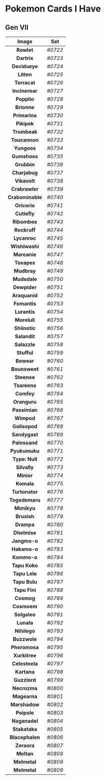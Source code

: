 # Pokemon Cards I Have
## Gen VII
Image|Set
:-:|:-:
**Rowlet**|*#0722*
**Dartrix**|*#0723*
**Decidueye**|*#0724*
**Litten**|*#0725*
**Torracat**|*#0726*
**Incineroar**|*#0727*
**Popplio**|*#0728*
**Brionne**|*#0729*
**Primarina**|*#0730*
**Pikipek**|*#0731*
**Trumbeak**|*#0732*
**Toucannon**|*#0733*
**Yungoos**|*#0734*
**Gumshoos**|*#0735*
**Grubbin**|*#0736*
**Charjabug**|*#0737*
**Vikavolt**|*#0738*
**Crabrawler**|*#0739*
**Crabominable**|*#0740*
**Oricorio**|*#0741*
**Cutiefly**|*#0742*
**Ribombee**|*#0743*
**Rockruff**|*#0744*
**Lycanroc**|*#0745*
**Wishiwashi**|*#0746*
**Mareanie**|*#0747*
**Toxapex**|*#0748*
**Mudbray**|*#0749*
**Mudsdale**|*#0750*
**Dewpider**|*#0751*
**Araquanid**|*#0752*
**Fomantis**|*#0753*
**Lurantis**|*#0754*
**Morelull**|*#0755*
**Shiinotic**|*#0756*
**Salandit**|*#0757*
**Salazzle**|*#0758*
**Stufful**|*#0759*
**Bewear**|*#0760*
**Bounsweet**|*#0761*
**Steenee**|*#0762*
**Tsareena**|*#0763*
**Comfey**|*#0764*
**Oranguru**|*#0765*
**Passimian**|*#0766*
**Wimpod**|*#0767*
**Golisopod**|*#0768*
**Sandygast**|*#0769*
**Palossand**|*#0770*
**Pyukumuku**|*#0771*
**Type: Null**|*#0772*
**Silvally**|*#0773*
**Minior**|*#0774*
**Komala**|*#0775*
**Turtonator**|*#0776*
**Togedemaru**|*#0777*
**Mimikyu**|*#0778*
**Bruxish**|*#0779*
**Drampa**|*#0780*
**Dhelmise**|*#0781*
**Jangmo-o**|*#0782*
**Hakamo-o**|*#0783*
**Kommo-o**|*#0784*
**Tapu Koko**|*#0785*
**Tapu Lele**|*#0786*
**Tapu Bulu**|*#0787*
**Tapu Fini**|*#0788*
**Cosmog**|*#0789*
**Cosmoem**|*#0790*
**Solgaleo**|*#0791*
**Lunala**|*#0792*
**Nihilego**|*#0793*
**Buzzwole**|*#0794*
**Pheromosa**|*#0795*
**Xurkitree**|*#0796*
**Celesteela**|*#0797*
**Kartana**|*#0798*
**Guzzlord**|*#0799*
**Necrozma**|*#0800*
**Magearna**|*#0801*
**Marshadow**|*#0802*
**Poipole**|*#0803*
**Naganadel**|*#0804*
**Stakataka**|*#0805*
**Blacephalon**|*#0806*
**Zeraora**|*#0807*
**Meltan**|*#0808*
**Melmetal**|*#0809*
**Melmetal**|*#0809*
